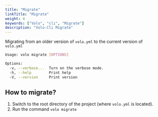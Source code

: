 ```yaml
---
title: "Migrate"
linkTitle: "Migrate"
weight: 4
keywords: ["Volo", "cli", "Migrate"]
description: "Volo-Cli Migrate"
---
```


Migrating from an older version of `volo.yml` to the current version of `volo.yml`

```bash
Usage: volo migrate [OPTIONS]

Options:
  -v, --verbose...  Turn on the verbose mode.
  -h, --help        Print help
  -V, --version     Print version
```

## How to migrate?

1. Switch to the root directory of the project (where `volo.yml` is located).
2. Run the command `volo migrate`